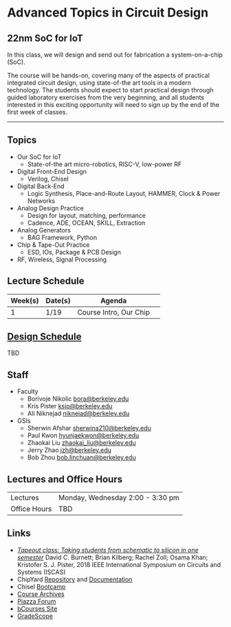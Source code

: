 # Advanced Topics in Circuit Design 
## 22nm SoC for IoT 

In this class, we will design and send out for fabrication a
system-on-a-chip (SoC).

<!-- TODO: Blurb on what the chip is -->
<!-- The chip will contain a RISC-V microprocessor, a radio -->
<!-- transceiver, and a baseband signal processor, and will be designed in -->
<!-- a 28nm CMOS process (And we really mean it!) -->

The course will be hands-on, covering many of the aspects of practical
integrated circuit design, using state-of-the art tools in a modern
technology. The students should expect to start practical design
through guided laboratory exercises from the very beginning, and all
students interested in this exciting opportunity will need to sign up
by the end of the first week of classes.

--- 

## Topics 

* Our SoC for IoT
    * State-of-the art micro-robotics, RISC-V, low-power RF 
* Digital Front-End Design 
    * Verilog, Chisel
* Digital Back-End 
    * Logic Synthesis, Place-and-Route Layout, HAMMER, Clock & Power Networks 
* Analog Design Practice
    * Design for layout, matching, performance 
    * Cadence, ADE, OCEAN, SKILL, Extraction
* Analog Generators 
    * BAG Framework, Python
* Chip & Tape-Out Practice
    * ESD, IOs, Package & PCB Design 
* RF, Wireless, Signal Processing 


## Lecture Schedule 

| Week(s) | Date(s)     | Agenda                                      |                |
| ------- | ----------- | ------------------------------------------- | -------------- |
| 1       | 1/19        | Course Intro, Our Chip                      |                |

<!-- |         | 1/21        | BWRC Orientation                    | [Slides](https://drive.google.com/file/d/1QIy9ShYp3JyN0DxwnQvG-xXvsr9WZu07/view?usp=sharing) | -->
<!-- | 2       | 1/26-1/28   | Team Formation <br> ChipYard Intro  | [Slides](https://drive.google.com/file/d/1HnRFrYKzJU2kpmtHaocyfN1TqhUVv2Te/view?usp=sharing) | -->
<!-- | 3       | 2/2         | RF Systems Overview                         |               | -->
<!-- | 3-4     | 2/4-2/11    | Hierarchical Design Flow            | [Notes](./notes) | -->
<!-- | 5-7     | 2/16-3/4    | Analog & RF Layout                          |               | -->
<!-- | 8       | 3/9         | Design Updates                              |               | -->
<!-- |         | 3/11        | Guest Lecture: Testing & Bring-Up   | [Slides](./assets/ee290_bringup_guest_lecture.pdf) | -->
<!-- | 9       | 3/16-3/18   | Industry Design Review              | [Slides](./assets/review-mid.pdf) | -->
<!-- | 10      | 3/23-3/25   | *Spring Break*                              |               | -->
<!-- | 11      | 3/30        | Design Updates                              |               | -->
<!-- |         | 4/1         | Guest Lecture: Package & PCB Design | [Slides](https://drive.google.com/file/d/1LKhzhb_q6fVETYbvka6vH6LdFAwouZzB/view?usp=sharing) | -->
<!-- | 12      | 4/6         | Guest Lecture: Mixed-Signal Verification    |               | -->
<!-- | 12-16   | 4/8-5/6     | Design Updates                              |               | -->
<!-- |         | 5/17        | Industry Design Review              | [Slides](./assets/review-final.pdf) | -->


## [Design Schedule](./milestones)

TBD

<!-- | Week(s)     | Date (Thurs) | Design Calendar                          | Academic Calendar | -->
<!-- | ----------- | ----------- | ----------------------------------------- | -------------- | -->
<!-- | 1           | 1/21        | Intro To Our Chip                         |                | -->
<!-- | 2           | 1/28        | Initial Presentations                     |                | -->
<!-- | 3           | 2/4         |                                           |                | -->
<!-- | 4           | 2/11        |                                           |                | -->
<!-- | 5           | 2/18        |                                           |                | -->
<!-- | 6           | 2/25        | Prelim Interfaces, Specs, and Floor-Plans |                | -->
<!-- | 7           | 3/4         |                                           |                | -->
<!-- | 8           | 3/11        | Prelim Schematics & RTL <br/> Trial Integration, Interface Lock |                | -->
<!-- | 9           | 3/18        | Industry-Partners Design Review           |                | -->
<!-- | 10          | 3/25        | -                                         | *Spring Break* | -->
<!-- | 11          | 4/1         | Mock Tape-Out                             |                | -->
<!-- | 12          | 4/8         | RTL & Schematic Freeze                    |                | -->
<!-- | 13          | 4/15        |                                           |                | -->
<!-- | 14          | 4/21        | Final Sub-Block Layout                    |                | -->
<!-- | 15          | 4/28        | Full-Chip LVS & DRC Clean Layout          |                | -->
<!-- | 16          | 5/5         | Foundry Feedback <br/>Final Layout        | *Reading Week* | -->
<!-- | 16          | 5/12        |                                           | *Exam Week*    | -->
<!-- | ...         |             |                                           |                | -->
<!-- |             | 7/29        | Wafers Ship Back to Berkeley              |                | -->


## Staff

* Faculty 
    * Borivoje Nikolic [bora@berkeley.edu](bora@berkeley.edu)
    * Kris Pister [ksjp@berkeley.edu](ksjp@berkeley.edu)
    * Ali Niknejad [niknejad@berkeley.edu](niknejad@berkeley.edu)
* GSIs
    * Sherwin Afshar [sherwina210@berkeley.edu](sherwina210@berkeley.edu)
    * Paul Kwon [hyunjaekwon@berkeley.edu](hyunjaekwon@berkeley.edu)
	* Zhaokai Liu [zhaokai\_liu@berkeley.edu](zhaokai_liu@berkeley.edu)
    * Jerry Zhao [jzh@berkeley.edu](jzh@berkeley.edu)
    * Bob Zhou [bob.linchuan@berkeley.edu](bob.linchuan@berkeley.edu)


## Lectures and Office Hours


|               |                                                                |
| ------------- | -------------------------------------------------------------- |
| Lectures      | Monday, Wednesday	2:00 - 3:30 pm	                             |
| Office Hours  | TBD                                                            |


## Links 

* [*Tapeout class: Taking students from schematic to silicon in one semester*](https://ieeexplore-ieee-org.libproxy.berkeley.edu/stamp/stamp.jsp?tp=&arnumber=8351506) David C. Burnett; Brian Kilberg; Rachel Zoll; Osama Khan; Kristofer S. J. Pister, 2018 IEEE International Symposium on Circuits and Systems (ISCAS)
* ChipYard [Repository](https://github.com/ucb-bar/chipyard) and [Documentation](https://chipyard.readthedocs.io/en/latest/)
* Chisel [Bootcamp](https://github.com/freechipsproject/chisel-bootcamp)
* [Course Archives](https://inst.eecs.berkeley.edu/~ee290c/archives.html)
* [Piazza Forum](https://piazza.com/class/kiqf7tz0bsp1oj)
* [bCourses Site](https://bcourses.berkeley.edu/courses/1500979)
* [GradeScope](https://www.gradescope.com/courses/214436)

